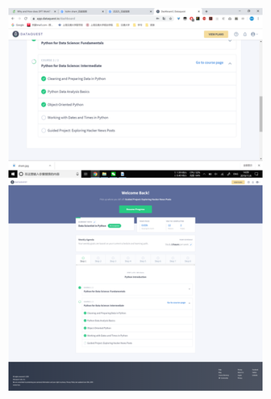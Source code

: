 ![](https://github.com/ophwsjtu18/ohw19f/blob/master/student/jhyang/11-6.png)
![](https://github.com/ophwsjtu18/ohw19f/blob/master/student/jhyang/dataquest_12.18.png)
